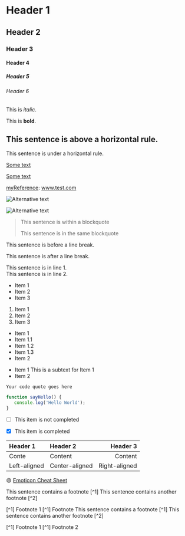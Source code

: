 <!-- Headers -->
# Header 1
## Header 2
### Header 3
#### Header 4
##### Header 5
###### Header 6

<!-- Italic -->
This is _italic_.


<!-- Bold -->
This is **bold**.


<!-- Horizontal Rules -->
This sentence is above a horizontal rule.
---
This sentence is under a horizontal rule.


<!-- Inline links -->
[Some text](www.test.com "optional title")


<!-- Reference links (link to reference defined within the document) -->
[Some text][myReference]

[myReference]: www.test.com <!-- does not get rendered in the document -->




<!-- Inline image link -->
![Alternative text](www.test.com/testimage.png)


<!-- Reference image link -->
![Alternative text][myReference]

[myReference]: www.test.com/testimage.png




<!-- Blockquotes -->
> This sentence is within a blockquote
>
> This sentence is in the same blockquote




<!-- Hard line break -->
This sentence is before a line break.

This sentence is after a line break.




<!-- Soft line break (two spaces at the end of a text) -->
This sentence is in line 1.  
This sentence is in line 2.




<!-- Unordered list -->
* Item 1
* Item 2
* Item 3


<!-- Ordered list -->
1. Item 1
2. Item 2
3. Item 3


<!-- nested lists -->
* Item 1
 * Item 1.1
 * Item 1.2
 * Item 1.3
* Item 2


<!-- list with subtext without bullet point -->
* Item 1
 This is a subtext for Item 1
* Item 2




<!-- Extensions for Github -->


<!-- Code Quotes -->
```
Your code quote goes here
```

```javascript
function sayHello() {
   console.log('Hello World');
} 
```


<!-- Task list -->
- [ ] This item is not completed
- [x] This item is completed


<!-- Tables -->
| Header 1     | Header 2       | Header 3      |
|:-------------|:---------------|--------------:|
| Conte        | Content        | Content       |
| Left-aligned | Center-aligned | Right-aligned |


<!-- Emoticons -->
:smile:
[Emoticon Cheat Sheet](https://github.com/ikatyang/emoji-cheat-sheet/blob/master/README.md)


<!-- Footnotes -->
This sentence contains a footnote [^1]
This sentence contains another footnote [^2]

[^1] Footnote 1
[^1] Footnote 
This sentence contains a footnote [^1]
This sentence contains another footnote [^2]

[^1] Footnote 1
[^1] Footnote 2
